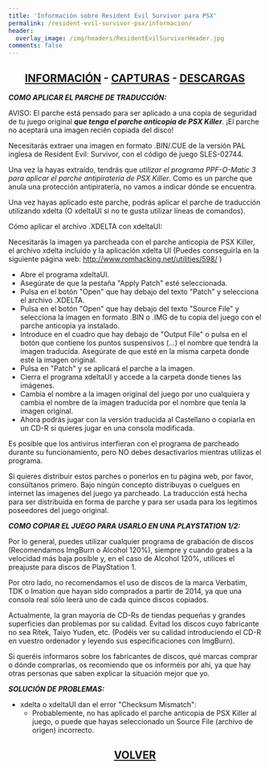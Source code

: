 ```yaml
---
title: 'Información sobre Resident Evil Survivor para PSX'
permalink: /resident-evil-survivor-psx/informacion/
header:
  overlay_image: /img/headers/ResidentEvilSurvivorHeader.jpg
comments: false
---
```

<h2 style="text-align: center;"><strong><a href="/resident-evil-survivor-psx/informacion/">INFORMACIÓN</a> - <a href="/resident-evil-survivor-psx/capturas/">CAPTURAS</a> - <a href="/resident-evil-survivor-psx/descargar/">DESCARGAS</a></strong></h2>

_**COMO APLICAR EL PARCHE DE TRADUCCIÓN:**_

AVISO: El parche está pensado para ser aplicado a una copia de seguridad 
de tu juego original _**que tenga el parche anticopia de PSX Killer**_. ¡El parche 
no aceptará una imagen recién copiada del disco!

Necesitarás extraer una imagen en formato .BIN/.CUE de la versión PAL inglesa 
de Resident Evil: Survivor, con el código de juego SLES-02744.

Una vez la hayas extraído, tendrás que _utilizar el programa PPF-O-Matic 3 para 
aplicar el parche antipiratería de PSX Killer_. Como es un parche que anula una 
protección antipiratería, no vamos a indicar dónde se encuentra.

Una vez hayas aplicado este parche, podrás aplicar el parche de traducción 
utilizando xdelta (O xdeltaUI si no te gusta utilizar líneas de comandos).

Cómo aplicar el archivo .XDELTA con xdeltaUI:

Necesitarás la imagen ya parcheada con el parche anticopia de PSX Killer, 
el archivo xdelta incluido y la aplicación xdelta UI (Puedes conseguirla en 
la siguiente página web: http://www.romhacking.net/utilities/598/ )

 - Abre el programa xdeltaUI.
 - Asegúrate de que la pestaña "Apply Patch" esté seleccionada.
 - Pulsa en el botón "Open" que hay debajo del texto "Patch" y selecciona el archivo .XDELTA.
 - Pulsa en el botón "Open" que hay debajo del texto "Source File" y selecciona la imagen en formato .BIN o .IMG de tu copia del juego con el parche anticopia ya instalado.
 - Introduce en el cuadro que hay debajo de "Output File" o pulsa en el botón que contiene los puntos suspensivos (...) el nombre que tendrá la imagen traducida. Asegúrate de que esté en la misma carpeta donde esté la imagen original.
 - Pulsa en "Patch" y se aplicará el parche a la imagen.
 - Cierra el programa xdeltaUI y accede a la carpeta donde tienes las imágenes.
 - Cambia el nombre a la imagen original del juego por uno cualquiera y cambia el nombre de la imagen traducida por el nombre que tenía la imagen original.
 - Ahora podrás jugar con la versión traducida al Castellano o copiarla en un CD-R si quieres jugar en una consola modificada.

Es posible que los antivirus interfieran con el programa de parcheado 
durante su funcionamiento, pero NO debes desactivarlos mientras utilizas el 
programa.

Si quieres distribuir estos parches o ponerlos en tu página web, por favor, 
consúltanos primero. Bajo ningún concepto distribuyas o cuelgues en internet 
las imagenes del juego ya parcheado. La traducción está hecha para ser 
distribuida en forma de parche y para ser usada para los legitimos 
poseedores del juego original.

_**COMO COPIAR EL JUEGO PARA USARLO EN UNA PLAYSTATION 1/2:**_

Por lo general, puedes utilizar cualquier programa de grabación de discos 
(Recomendamos ImgBurn o Alcohol 120%), siempre y cuando grabes a la 
velocidad más baja posible y, en el caso de Alcohol 120%, utilices el 
preajuste para discos de PlayStation 1.

Por otro lado, no recomendamos el uso de discos de la marca Verbatim, TDK o 
Imation que hayan sido comprados a partir de 2014, ya que una consola real 
sólo leerá uno de cada quince discos copiados.

Actualmente, la gran mayoría de CD-Rs de tiendas pequeñas y grandes 
superficies dan problemas por su calidad. Evitad los discos cuyo fabricante 
no sea Ritek, Taiyo Yuden, etc. (Podéis ver su calidad introduciendo el CD-R 
en vuestro ordenador y leyendo sus especificaciones con ImgBurn).

Si queréis informaros sobre los fabricantes de discos, qué marcas comprar o 
dónde comprarlas, os recomiendo que os informéis por ahí, ya que hay otras 
personas que saben explicar la situación mejor que yo.

_**SOLUCIÓN DE PROBLEMAS:**_
 - xdelta o xdeltaUI dan el error "Checksum Mismatch":
   - Probablemente, no has aplicado el parche anticopia de PSX Killer al 
     juego, o puede que hayas seleccionado un Source File (archivo de 
     origen) incorrecto.

<h2 style="text-align: center;"><strong><a href="/resident-evil-survivor-psx/">VOLVER</a></strong></h2>